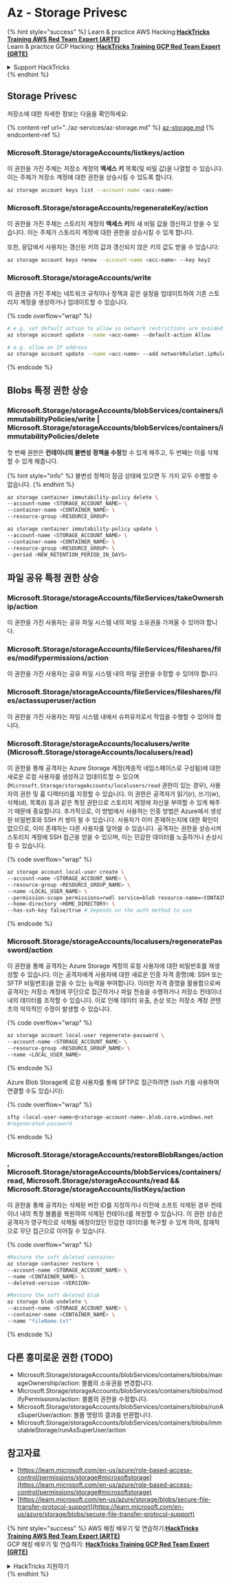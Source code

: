# Az - Storage Privesc

{% hint style="success" %}
Learn & practice AWS Hacking:<img src="../../../.gitbook/assets/image (1) (1) (1) (1).png" alt="" data-size="line">[**HackTricks Training AWS Red Team Expert (ARTE)**](https://training.hacktricks.xyz/courses/arte)<img src="../../../.gitbook/assets/image (1) (1) (1) (1).png" alt="" data-size="line">\
Learn & practice GCP Hacking: <img src="../../../.gitbook/assets/image (2) (1).png" alt="" data-size="line">[**HackTricks Training GCP Red Team Expert (GRTE)**<img src="../../../.gitbook/assets/image (2) (1).png" alt="" data-size="line">](https://training.hacktricks.xyz/courses/grte)

<details>

<summary>Support HackTricks</summary>

* Check the [**subscription plans**](https://github.com/sponsors/carlospolop)!
* **Join the** 💬 [**Discord group**](https://discord.gg/hRep4RUj7f) or the [**telegram group**](https://t.me/peass) or **follow** us on **Twitter** 🐦 [**@hacktricks\_live**](https://twitter.com/hacktricks_live)**.**
* **Share hacking tricks by submitting PRs to the** [**HackTricks**](https://github.com/carlospolop/hacktricks) and [**HackTricks Cloud**](https://github.com/carlospolop/hacktricks-cloud) github repos.

</details>
{% endhint %}

## Storage Privesc

저장소에 대한 자세한 정보는 다음을 확인하세요:

{% content-ref url="../az-services/az-storage.md" %}
[az-storage.md](../az-services/az-storage.md)
{% endcontent-ref %}

### Microsoft.Storage/storageAccounts/listkeys/action

이 권한을 가진 주체는 저장소 계정의 **액세스 키** 목록(및 비밀 값)을 나열할 수 있습니다. 이는 주체가 저장소 계정에 대한 권한을 상승시킬 수 있도록 합니다.
```bash
az storage account keys list --account-name <acc-name>
```
### Microsoft.Storage/storageAccounts/regenerateKey/action

이 권한을 가진 주체는 스토리지 계정의 **액세스 키**의 새 비밀 값을 갱신하고 얻을 수 있습니다. 이는 주체가 스토리지 계정에 대한 권한을 상승시킬 수 있게 합니다.

또한, 응답에서 사용자는 갱신된 키의 값과 갱신되지 않은 키의 값도 받을 수 있습니다:
```bash
az storage account keys renew --account-name <acc-name> --key key2
```
### Microsoft.Storage/storageAccounts/write

이 권한을 가진 주체는 네트워크 규칙이나 정책과 같은 설정을 업데이트하여 기존 스토리지 계정을 생성하거나 업데이트할 수 있습니다.

{% code overflow="wrap" %}
```bash
# e.g. set default action to allow so network restrictions are avoided
az storage account update --name <acc-name> --default-action Allow

# e.g. allow an IP address
az storage account update --name <acc-name> --add networkRuleSet.ipRules value=<ip-address>
```
{% endcode %}

## Blobs 특정 권한 상승

### Microsoft.Storage/storageAccounts/blobServices/containers/immutabilityPolicies/write | Microsoft.Storage/storageAccounts/blobServices/containers/immutabilityPolicies/delete

첫 번째 권한은 **컨테이너의 불변성 정책을 수정**할 수 있게 해주고, 두 번째는 이를 삭제할 수 있게 해줍니다.

{% hint style="info" %}
불변성 정책이 잠금 상태에 있으면 두 가지 모두 수행할 수 없습니다.
{% endhint %}
```bash
az storage container immutability-policy delete \
--account-name <STORAGE_ACCOUNT_NAME> \
--container-name <CONTAINER_NAME> \
--resource-group <RESOURCE_GROUP>

az storage container immutability-policy update \
--account-name <STORAGE_ACCOUNT_NAME> \
--container-name <CONTAINER_NAME> \
--resource-group <RESOURCE_GROUP> \
--period <NEW_RETENTION_PERIOD_IN_DAYS>
```
## 파일 공유 특정 권한 상승

### Microsoft.Storage/storageAccounts/fileServices/takeOwnership/action

이 권한을 가진 사용자는 공유 파일 시스템 내의 파일 소유권을 가져올 수 있어야 합니다.

### Microsoft.Storage/storageAccounts/fileServices/fileshares/files/modifypermissions/action

이 권한을 가진 사용자는 공유 파일 시스템 내의 파일 권한을 수정할 수 있어야 합니다.

### Microsoft.Storage/storageAccounts/fileServices/fileshares/files/actassuperuser/action

이 권한을 가진 사용자는 파일 시스템 내에서 슈퍼유저로서 작업을 수행할 수 있어야 합니다.

### Microsoft.Storage/storageAccounts/localusers/write (Microsoft.Storage/storageAccounts/localusers/read)

이 권한을 통해 공격자는 Azure Storage 계정(계층적 네임스페이스로 구성됨)에 대한 새로운 로컬 사용자를 생성하고 업데이트할 수 있으며(```Microsoft.Storage/storageAccounts/localusers/read``` 권한이 있는 경우), 사용자의 권한 및 홈 디렉터리를 지정할 수 있습니다. 이 권한은 공격자가 읽기(r), 쓰기(w), 삭제(d), 목록(l) 등과 같은 특정 권한으로 스토리지 계정에 자신을 부여할 수 있게 해주기 때문에 중요합니다. 추가적으로, 이 방법에서 사용하는 인증 방법은 Azure에서 생성된 비밀번호와 SSH 키 쌍이 될 수 있습니다. 사용자가 이미 존재하는지에 대한 확인이 없으므로, 이미 존재하는 다른 사용자를 덮어쓸 수 있습니다. 공격자는 권한을 상승시켜 스토리지 계정에 SSH 접근을 얻을 수 있으며, 이는 민감한 데이터를 노출하거나 손상시킬 수 있습니다.

{% code overflow="wrap" %}
```bash
az storage account local-user create \
--account-name <STORAGE_ACCOUNT_NAME> \
--resource-group <RESOURCE_GROUP_NAME> \
--name <LOCAL_USER_NAME> \
--permission-scope permissions=rwdl service=blob resource-name=<CONTAINER_NAME> \
--home-directory <HOME_DIRECTORY> \
--has-ssh-key false/true # Depends on the auth method to use
```
{% endcode %}

### Microsoft.Storage/storageAccounts/localusers/regeneratePassword/action

이 권한을 통해 공격자는 Azure Storage 계정의 로컬 사용자에 대한 비밀번호를 재생성할 수 있습니다. 이는 공격자에게 사용자에 대한 새로운 인증 자격 증명(예: SSH 또는 SFTP 비밀번호)을 얻을 수 있는 능력을 부여합니다. 이러한 자격 증명을 활용함으로써 공격자는 저장소 계정에 무단으로 접근하거나 파일 전송을 수행하거나 저장소 컨테이너 내의 데이터를 조작할 수 있습니다. 이로 인해 데이터 유출, 손상 또는 저장소 계정 콘텐츠의 악의적인 수정이 발생할 수 있습니다.

{% code overflow="wrap" %}
```bash
az storage account local-user regenerate-password \
--account-name <STORAGE_ACCOUNT_NAME> \
--resource-group <RESOURCE_GROUP_NAME> \
--name <LOCAL_USER_NAME>
```
{% endcode %}

Azure Blob Storage에 로컬 사용자를 통해 SFTP로 접근하려면 (ssh 키를 사용하여 연결할 수도 있습니다):

{% code overflow="wrap" %}
```bash
sftp <local-user-name>@<storage-account-name>.blob.core.windows.net
#regenerated-password
```
{% endcode %}

### Microsoft.Storage/storageAccounts/restoreBlobRanges/action, Microsoft.Storage/storageAccounts/blobServices/containers/read, Microsoft.Storage/storageAccounts/read && Microsoft.Storage/storageAccounts/listKeys/action

이 권한을 통해 공격자는 삭제된 버전 ID를 지정하거나 이전에 소프트 삭제된 경우 컨테이너 내의 특정 블롭을 복원하여 삭제된 컨테이너를 복원할 수 있습니다. 이 권한 상승은 공격자가 영구적으로 삭제될 예정이었던 민감한 데이터를 복구할 수 있게 하여, 잠재적으로 무단 접근으로 이어질 수 있습니다.

{% code overflow="wrap" %}
```bash
#Restore the soft deleted container
az storage container restore \
--account-name <STORAGE_ACCOUNT_NAME> \
--name <CONTAINER_NAME> \
--deleted-version <VERSION>

#Restore the soft deleted blob
az storage blob undelete \
--account-name <STORAGE_ACCOUNT_NAME> \
--container-name <CONTAINER_NAME> \
--name "fileName.txt"
```
{% endcode %}


## 다른 흥미로운 권한 (TODO)

* Microsoft.Storage/storageAccounts/blobServices/containers/blobs/manageOwnership/action: 블롭의 소유권을 변경합니다.
* Microsoft.Storage/storageAccounts/blobServices/containers/blobs/modifyPermissions/action: 블롭의 권한을 수정합니다.
* Microsoft.Storage/storageAccounts/blobServices/containers/blobs/runAsSuperUser/action: 블롭 명령의 결과를 반환합니다.
* Microsoft.Storage/storageAccounts/blobServices/containers/blobs/immutableStorage/runAsSuperUser/action

## 참고자료

* [https://learn.microsoft.com/en-us/azure/role-based-access-control/permissions/storage#microsoftstorage](https://learn.microsoft.com/en-us/azure/role-based-access-control/permissions/storage#microsoftstorage)
* [https://learn.microsoft.com/en-us/azure/storage/blobs/secure-file-transfer-protocol-support](https://learn.microsoft.com/en-us/azure/storage/blobs/secure-file-transfer-protocol-support)


{% hint style="success" %}
AWS 해킹 배우기 및 연습하기:<img src="../../../.gitbook/assets/image (1) (1) (1) (1).png" alt="" data-size="line">[**HackTricks Training AWS Red Team Expert (ARTE)**](https://training.hacktricks.xyz/courses/arte)<img src="../../../.gitbook/assets/image (1) (1) (1) (1).png" alt="" data-size="line">\
GCP 해킹 배우기 및 연습하기: <img src="../../../.gitbook/assets/image (2) (1).png" alt="" data-size="line">[**HackTricks Training GCP Red Team Expert (GRTE)**<img src="../../../.gitbook/assets/image (2) (1).png" alt="" data-size="line">](https://training.hacktricks.xyz/courses/grte)

<details>

<summary>HackTricks 지원하기</summary>

* [**구독 계획**](https://github.com/sponsors/carlospolop) 확인하기!
* **💬 [**Discord 그룹**](https://discord.gg/hRep4RUj7f) 또는 [**텔레그램 그룹**](https://t.me/peass)에 참여하거나 **Twitter** 🐦 [**@hacktricks\_live**](https://twitter.com/hacktricks_live)**를 팔로우하세요.**
* **[**HackTricks**](https://github.com/carlospolop/hacktricks) 및 [**HackTricks Cloud**](https://github.com/carlospolop/hacktricks-cloud) GitHub 리포지토리에 PR을 제출하여 해킹 팁을 공유하세요.**

</details>
{% endhint %}
